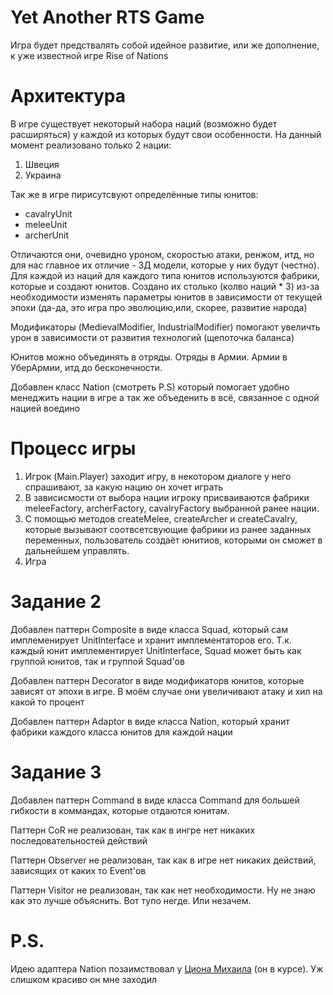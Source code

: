 # Yet Another RTS Game
Игра будет предствалять собой идейное развитие, или же дополнение, к уже известной игре Rise of Nations

# Архитектура
В игре существует некоторый набора наций (возможно будет расширяться) у каждой из которых будут свои особенности.
На данный момент реализовано только 2 нации:
1) Швеция
2) Украина

Так же в игре пирисутсвуют определённые типы юнитов:
+ cavalryUnit
+ meleeUnit
+ archerUnit

Отличаются они, очевидно уроном, скоростью атаки, ренжом, итд, но для нас главное их отличие - 3Д модели, которые у них будут (честно).
Для каждой из наций для каждого типа юнитов используются фабрики, которые и создают юнитов. Создано их столько (колво наций * 3) из-за
необходимости изменять параметры юнитов в зависимости от текущей эпохи (да-да, это игра про эволюцию,или, скорее, развитие народа)

Модификаторы (MedievalModifier, IndustrialModifier) помогают увеличть урон в зависимости от развития технологий (щепоточка баланса)

Юнитов можно объединять в отряды. Отряды в Армии. Армии в УберАрмии, итд до бесконечности.

Добавлен класс Nation (смотреть P.S) который помогает удобно менеджить нации в игре а так же объеденить в всё, связанное с одной нацией воедино

# Процесс игры
1. Игрок (Main.Player) заходит игру, в некотором диалоге у него спрашивают, за какую нацию он хочет играть
2. В зависисмости от выбора нации игроку присваиваются фабрики meleeFactory, archerFactory, cavalryFactory выбранной ранее нации.
3. С помощью методов createMelee, createArcher и createCavalry, которые вызывают соотвсетсвующие фабрики из ранее заданных переменных, пользователь создаёт юнитиов, которыми он сможет в дальнейшем управлять.
4. Игра

# Задание 2
Добавлен паттерн Composite в виде класса Squad, который сам имплеменирует UnitInterface и хранит имплементаторов его.
Т.к. каждый юнит имплементирует UnitInterface, Squad может быть как группой юнитов, так и группой Squad'ов

Добавлен паттерн Decorator в виде модификаторв юнитов, которые зависят от эпохи в игре. В моём случае они увеличивают атаку и хил на какой то процент

Добавлен паттерн Adaptor в виде класса Nation, который хранит фабрики каждого класса юнитов для каждой нации

# Задание 3
Добавлен паттерн Command в виде класса Command для большей гибкости в коммандах, которые отдаются юнитам. 

Паттерн CoR не реализован, так как в ингре нет никаких последовательностей действий

Паттерн Observer не реализован, так как в игре нет никаких действий, зависящих от каких то Event'ов

Паттерн Visitor не реализован, так как нет необходимости. Ну не знаю как это лучше объяснить. Вот тупо негде. Или незачем.

# P.S.
Идею адаптера Nation позаимствовал у [Циона Михаила](https://github.com/MVCionOld) (он в курсе). Уж слишком красиво он мне заходил
